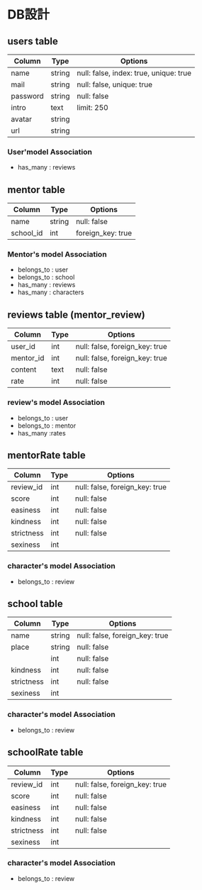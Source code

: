 # DB設計

## users table
| Column     | Type        | Options                                |
|------------|-------------|----------------------------------------|
| name       | string      | null: false, index: true, unique: true |
| mail       | string      | null: false, unique: true              |
| password   | string      | null: false                            |
| intro      | text        | limit: 250                             |
| avatar     | string      |                                        |
| url        | string      |                                        |

### User'model Association
 - has_many : reviews


## mentor table
| Column       | Type        | Options                        |
|--------------|-------------|--------------------------------|
| name         | string      | null: false                    |
| school_id    | int         | foreign_key: true              |

### Mentor's model Association
 - belongs_to : user
 - belongs_to : school
 - has_many : reviews
 - has_many : characters


## reviews table (mentor_review)

| Column     | Type        | Options                        |
|------------|-------------|--------------------------------|
| user_id    | int         | null: false, foreign_key: true |
| mentor_id  | int         | null: false, foreign_key: true |
| content    | text        | null: false                    |
| rate       | int         | null: false                    | delete?

### review's model Association
 - belongs_to : user
 - belongs_to : mentor
 - has_many :rates


## mentorRate table

| Column     | Type        | Options                        |
|------------|-------------|--------------------------------|
| review_id  | int         | null: false, foreign_key: true |
| score      | int         | null: false                    |
| easiness   | int         | null: false                    |
| kindness   | int         | null: false                    |
| strictness | int         | null: false                    |
| sexiness   | int         |                                |


### character's model Association
 - belongs_to : review


## school table

| Column     | Type        | Options                        |
|------------|-------------|--------------------------------|
| name       | string      | null: false, foreign_key: true |
| place      | string      | null: false                    |
|            | int         | null: false                    |
| kindness   | int         | null: false                    |
| strictness | int         | null: false                    |
| sexiness   | int         |                                |


### character's model Association
 - belongs_to : review


## schoolRate table

| Column     | Type        | Options                        |
|------------|-------------|--------------------------------|
| review_id  | int         | null: false, foreign_key: true |
| score      | int         | null: false                    |
| easiness   | int         | null: false                    |
| kindness   | int         | null: false                    |
| strictness | int         | null: false                    |
| sexiness   | int         |                                |


### character's model Association
 - belongs_to : review


